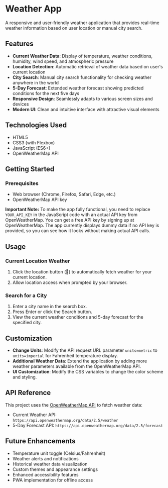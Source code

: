 # Weather App

A responsive and user-friendly weather application that provides real-time weather information based on user location or manual city search.



## Features

- **Current Weather Data**: Display of temperature, weather conditions, humidity, wind speed, and atmospheric pressure
- **Location Detection**: Automatic retrieval of weather data based on user's current location
- **City Search**: Manual city search functionality for checking weather anywhere in the world
- **5-Day Forecast**: Extended weather forecast showing predicted conditions for the next five days
- **Responsive Design**: Seamlessly adapts to various screen sizes and devices
- **Modern UI**: Clean and intuitive interface with attractive visual elements



## Technologies Used

- HTML5
- CSS3 (with Flexbox)
- JavaScript (ES6+)
- OpenWeatherMap API

## Getting Started

### Prerequisites

- Web browser (Chrome, Firefox, Safari, Edge, etc.)
- OpenWeatherMap API key



**Important Note:** To make the app fully functional, you need to replace `YOUR_API_KEY` in the JavaScript code with an actual API key from OpenWeatherMap. You can get a free API key by signing up at OpenWeatherMap. The app currently displays dummy data if no API key is provided, so you can see how it looks without making actual API calls.

## Usage

### Current Location Weather

1. Click the location button (📍) to automatically fetch weather for your current location.
2. Allow location access when prompted by your browser.

### Search for a City

1. Enter a city name in the search box.
2. Press Enter or click the Search button.
3. View the current weather conditions and 5-day forecast for the specified city.

## Customization

- **Change Units**: Modify the API request URL parameter `units=metric` to `units=imperial` for Fahrenheit temperature display.
- **Additional Weather Data**: Extend the application by adding more weather parameters available from the OpenWeatherMap API.
- **UI Customization**: Modify the CSS variables to change the color scheme and styling.

## API Reference

This project uses the [OpenWeatherMap API](https://openweathermap.org/api) to fetch weather data:

- Current Weather API: `https://api.openweathermap.org/data/2.5/weather`
- 5-Day Forecast API: `https://api.openweathermap.org/data/2.5/forecast`



## Future Enhancements

- Temperature unit toggle (Celsius/Fahrenheit)
- Weather alerts and notifications
- Historical weather data visualization
- Custom themes and appearance settings
- Enhanced accessibility features
- PWA implementation for offline access



